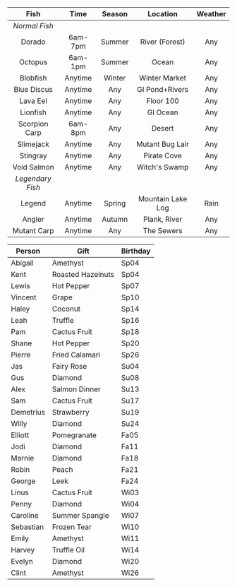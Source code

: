 Fish | Time | Season | Location | Weather
:---: | :---: | :---: | :---: | :---:
*Normal Fish* |
Dorado | 6am-7pm | Summer | River (Forest) | Any
Octopus | 6am-1pm | Summer | Ocean | Any
Blobfish | Anytime | Winter | Winter Market | Any
Blue Discus | Anytime | Any | GI Pond+Rivers | Any
Lava Eel | Anytime | Any | Floor 100 | Any
Lionfish | Anytime | Any | GI Ocean | Any
Scorpion Carp | 6am-8pm | Any | Desert | Any
Slimejack | Anytime | Any | Mutant Bug Lair | Any
Stingray | Anytime | Any | Pirate Cove | Any
Void Salmon | Anytime | Any | Witch's Swamp | Any
*Legendary Fish* |
Legend | Anytime | Spring | Mountain Lake Log | Rain
Angler | Anytime | Autumn | Plank, River | Any
Mutant Carp | Anytime | Any | The Sewers | Any

Person|Gift|Birthday
---|---|---
Abigail|Amethyst|Sp04
Kent|Roasted Hazelnuts|Sp04
Lewis|Hot Pepper|Sp07
Vincent|Grape|Sp10
Haley|Coconut|Sp14
Leah|Truffle|Sp16
Pam|Cactus Fruit|Sp18
Shane|Hot Pepper|Sp20
Pierre|Fried Calamari|Sp26
Jas|Fairy Rose|Su04
Gus|Diamond|Su08
Alex|Salmon Dinner|Su13
Sam|Cactus Fruit|Su17
Demetrius|Strawberry|Su19
Willy|Diamond|Su24
Elliott|Pomegranate|Fa05
Jodi|Diamond|Fa11
Marnie|Diamond|Fa18
Robin|Peach|Fa21
George|Leek|Fa24
Linus|Cactus Fruit|Wi03
Penny|Diamond|Wi04
Caroline|Summer Spangle|Wi07
Sebastian|Frozen Tear|Wi10
Emily|Amethyst|Wi11
Harvey|Truffle Oil|Wi14
Evelyn|Diamond|Wi20
Clint|Amethyst|Wi26
